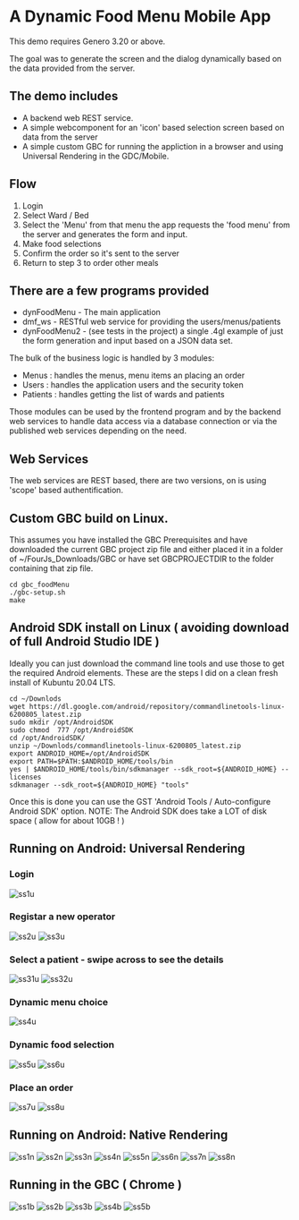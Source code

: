 # A Dynamic Food Menu Mobile App
This demo requires Genero 3.20 or above.

The goal was to generate the screen and the dialog dynamically based on the data provided from the server.

## The demo includes
* A backend web REST service.
* A simple webcomponent for an 'icon' based selection screen based on data from the server
* A simple custom GBC for running the appliction in a browser and using Universal Rendering in the GDC/Mobile.

## Flow
1. Login
2. Select Ward / Bed
3. Select the 'Menu'  from that menu the app requests the 'food menu' from the server and generates the form and input.
4. Make food selections
5. Confirm the order so it's sent to the server
6. Return to step 3 to order other meals

## There are a few programs provided
* dynFoodMenu - The main application
* dmf_ws - RESTful web service for providing the users/menus/patients
* dynFoodMenu2 - (see tests in the project) a single .4gl example of just the form generation and input based on a JSON data set.

The bulk of the business logic is handled by 3 modules:
* Menus : handles the menus, menu items an placing an order
* Users : handles the application users and the security token
* Patients : handles getting the list of wards and patients

Those modules can be used by the frontend program and by the backend web services to handle data access via a database connection or via the published web services depending on the need.

## Web Services
The web services are REST based, there are two versions, on is using 'scope' based authentification.

## Custom GBC build on Linux.
This assumes you have installed the GBC Prerequisites and have downloaded the current GBC project zip file and either placed it in a folder of ~/FourJs_Downloads/GBC or have set GBCPROJECTDIR to the folder containing that zip file.
```
cd gbc_foodMenu
./gbc-setup.sh
make
```

## Android SDK install on Linux ( avoiding download of full Android Studio IDE )
Ideally you can just download the command line tools and use those to get the required Android elements.
These are the steps I did on a clean fresh install of Kubuntu 20.04 LTS.
```
cd ~/Downlods
wget https://dl.google.com/android/repository/commandlinetools-linux-6200805_latest.zip
sudo mkdir /opt/AndroidSDK
sudo chmod  777 /opt/AndroidSDK
cd /opt/AndroidSDK/
unzip ~/Downlods/commandlinetools-linux-6200805_latest.zip 
export ANDROID_HOME=/opt/AndroidSDK
export PATH=$PATH:$ANDROID_HOME/tools/bin
yes | $ANDROID_HOME/tools/bin/sdkmanager --sdk_root=${ANDROID_HOME} --licenses
sdkmanager --sdk_root=${ANDROID_HOME} "tools"
```
Once this is done you can use the GST 'Android Tools / Auto-configure Android SDK' option.
NOTE: The Android SDK does take a LOT of disk space ( allow for about 10GB ! )

## Running on Android: Universal Rendering

### Login
![ss1u](https://github.com/neilm-fourjs/dynFoodMenu/raw/master/screenshots/ss1ur.png "SS1UR")
### Registar a new operator
![ss2u](https://github.com/neilm-fourjs/dynFoodMenu/raw/master/screenshots/ss2ur.png "SS2UR")
![ss3u](https://github.com/neilm-fourjs/dynFoodMenu/raw/master/screenshots/ss3ur.png "SS3UR")
### Select a patient - swipe across to see the details
![ss31u](https://github.com/neilm-fourjs/dynFoodMenu/raw/master/screenshots/ss31ur.png "SS31UR")
![ss32u](https://github.com/neilm-fourjs/dynFoodMenu/raw/master/screenshots/ss32ur.png "SS32UR")
### Dynamic menu choice
![ss4u](https://github.com/neilm-fourjs/dynFoodMenu/raw/master/screenshots/ss4ur.png "SS4UR")
### Dynamic food selection
![ss5u](https://github.com/neilm-fourjs/dynFoodMenu/raw/master/screenshots/ss5ur.png "SS5UR")
![ss6u](https://github.com/neilm-fourjs/dynFoodMenu/raw/master/screenshots/ss6ur.png "SS5UR")
### Place an order
![ss7u](https://github.com/neilm-fourjs/dynFoodMenu/raw/master/screenshots/ss7ur.png "SS7UR")
![ss8u](https://github.com/neilm-fourjs/dynFoodMenu/raw/master/screenshots/ss8ur.png "SS8UR")

## Running on Android: Native Rendering
![ss1n](https://github.com/neilm-fourjs/dynFoodMenu/raw/master/screenshots/ss1nat.png "SS1NAT")
![ss2n](https://github.com/neilm-fourjs/dynFoodMenu/raw/master/screenshots/ss2nat.png "SS2NAT")
![ss3n](https://github.com/neilm-fourjs/dynFoodMenu/raw/master/screenshots/ss3nat.png "SS3NAT")
![ss4n](https://github.com/neilm-fourjs/dynFoodMenu/raw/master/screenshots/ss4nat.png "SS4NAT")
![ss5n](https://github.com/neilm-fourjs/dynFoodMenu/raw/master/screenshots/ss5nat.png "SS5NAT")
![ss6n](https://github.com/neilm-fourjs/dynFoodMenu/raw/master/screenshots/ss6nat.png "SS6NAT")
![ss7n](https://github.com/neilm-fourjs/dynFoodMenu/raw/master/screenshots/ss7nat.png "SS7NAT")
![ss8n](https://github.com/neilm-fourjs/dynFoodMenu/raw/master/screenshots/ss8nat.png "SS8NAT")

## Running in the GBC ( Chrome )
![ss1b](https://github.com/neilm-fourjs/dynFoodMenu/raw/master/screenshots/ss1gbc.png "SS1B")
![ss2b](https://github.com/neilm-fourjs/dynFoodMenu/raw/master/screenshots/ss2gbc.png "SS2B")
![ss3b](https://github.com/neilm-fourjs/dynFoodMenu/raw/master/screenshots/ss3gbc.png "SS3B")
![ss4b](https://github.com/neilm-fourjs/dynFoodMenu/raw/master/screenshots/ss4gbc.png "SS4B")
![ss5b](https://github.com/neilm-fourjs/dynFoodMenu/raw/master/screenshots/ss5gbc.png "SS5B")
